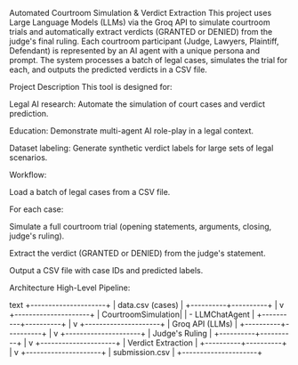 Automated Courtroom Simulation & Verdict Extraction
This project uses Large Language Models (LLMs) via the Groq API to simulate courtroom trials and automatically extract verdicts (GRANTED or DENIED) from the judge's final ruling.
Each courtroom participant (Judge, Lawyers, Plaintiff, Defendant) is represented by an AI agent with a unique persona and prompt. The system processes a batch of legal cases, simulates the trial for each, and outputs the predicted verdicts in a CSV file.

Project Description
This tool is designed for:

Legal AI research: Automate the simulation of court cases and verdict prediction.

Education: Demonstrate multi-agent AI role-play in a legal context.

Dataset labeling: Generate synthetic verdict labels for large sets of legal scenarios.

Workflow:

Load a batch of legal cases from a CSV file.

For each case:

Simulate a full courtroom trial (opening statements, arguments, closing, judge's ruling).

Extract the verdict (GRANTED or DENIED) from the judge's statement.

Output a CSV file with case IDs and predicted labels.

Architecture
High-Level Pipeline:

text
+---------------------+
|   data.csv (cases)  |
+----------+----------+
           |
           v
+---------------------+
|  CourtroomSimulation|
|  - LLMChatAgent     |
+----------+----------+
           |
           v
+---------------------+
|   Groq API (LLMs)   |
+----------+----------+
           |
           v
+---------------------+
|  Judge's Ruling     |
+----------+----------+
           |
           v
+---------------------+
| Verdict Extraction  |
+----------+----------+
           |
           v
+---------------------+
| submission.csv      |
+---------------------+
